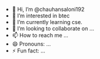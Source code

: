 - 👋 Hi, I’m @chauhansaloni192
- 👀 I’m interested in btec
- 🌱 I’m currently learning cse.
- 💞️ I’m looking to collaborate on ...
- 📫 How to reach me ...
- 😄 Pronouns: ...
- ⚡ Fun fact: ...

<!---
chauhansaloni192/chauhansaloni192 is a ✨ special ✨ repository because its `README.md` (this file) appears on your GitHub profile.
You can click the Preview link to take a look at your changes.
--->
